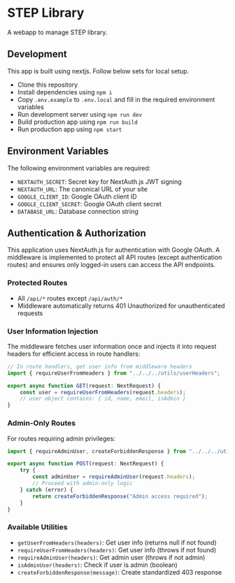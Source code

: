 # STEP Library

A webapp to manage STEP library.

## Development
This app is built using nextjs. Follow below sets for local setup.

- Clone this repository
- Install dependencies using `npm i`
- Copy `.env.example` to `.env.local` and fill in the required environment variables
- Run development server using `npm run dev`
- Build production app using `npm run build`
- Run production app using `npm start`

## Environment Variables

The following environment variables are required:

- `NEXTAUTH_SECRET`: Secret key for NextAuth.js JWT signing
- `NEXTAUTH_URL`: The canonical URL of your site
- `GOOGLE_CLIENT_ID`: Google OAuth client ID
- `GOOGLE_CLIENT_SECRET`: Google OAuth client secret
- `DATABASE_URL`: Database connection string

## Authentication & Authorization

This application uses NextAuth.js for authentication with Google OAuth. A middleware is implemented to protect all API routes (except authentication routes) and ensures only logged-in users can access the API endpoints.

### Protected Routes
- All `/api/*` routes except `/api/auth/*`
- Middleware automatically returns 401 Unauthorized for unauthenticated requests

### User Information Injection

The middleware fetches user information once and injects it into request headers for efficient access in route handlers:

```typescript
// In route handlers, get user info from middleware headers
import { requireUserFromHeaders } from "../../../utils/userHeaders";

export async function GET(request: NextRequest) {
    const user = requireUserFromHeaders(request.headers);
    // user object contains: { id, name, email, isAdmin }
}
```

### Admin-Only Routes

For routes requiring admin privileges:

```typescript
import { requireAdminUser, createForbiddenResponse } from "../../../utils/adminAuth";

export async function POST(request: NextRequest) {
    try {
        const adminUser = requireAdminUser(request.headers);
        // Proceed with admin-only logic
    } catch (error) {
        return createForbiddenResponse("Admin access required");
    }
}
```

### Available Utilities

- `getUserFromHeaders(headers)`: Get user info (returns null if not found)
- `requireUserFromHeaders(headers)`: Get user info (throws if not found)
- `requireAdminUser(headers)`: Get admin user (throws if not admin)
- `isAdminUser(headers)`: Check if user is admin (boolean)
- `createForbiddenResponse(message)`: Create standardized 403 response
